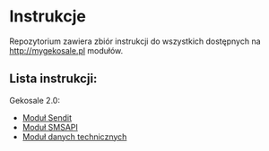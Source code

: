 Instrukcje
===

Repozytorium zawiera zbiór instrukcji do wszystkich dostępnych na http://mygekosale.pl modułów.

## Lista instrukcji:
Gekosale 2.0:
* [Moduł Sendit](manuals/senditg2.md)
* [Moduł SMSAPI](manuals/smsapig2.md)
* [Moduł danych technicznych](manuals/techg2.md)

